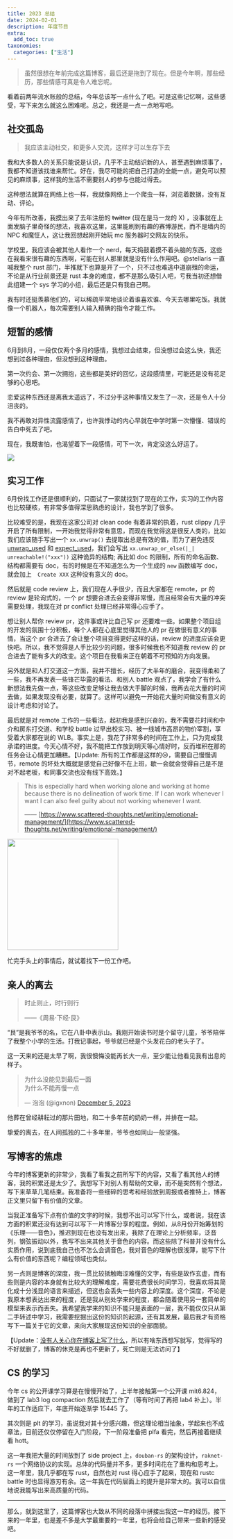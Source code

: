 ```yaml
---
title: 2023 总结
date: 2024-02-01
description: 年度节目
extra:
  add_toc: true
taxonomies:
  categories: ["生活"]
---
```


> 虽然很想在年前完成这篇博客，最后还是拖到了现在。但是今年啊，那些经历，那些情感可真是令人难忘呢。

看着前两年流水账般的总结，今年总该写一点什么了吧。可是这些记忆啊，这些感受，写下来怎么就这么困难呢。总之，我还是一点一点地写吧。

## 社交孤岛

> 我应该主动社交，和更多人交流，这样才可以生存下去

我和大多数人的关系只能说是认识，几乎不主动结识新的人，甚至遇到麻烦事了，我都不知道该找谁来帮忙。好在，我尽可能的把自己打造的全能一点，避免可以预见的麻烦事，这样我的生活不需要别人的参与也能过得去。

这种想法就算在网络上也一样，我就像网络上一个爬虫一样，浏览着数据，没有互动、评论。

今年有所改善，我摸出来了去年注册的 ~~twitter~~ (现在是马一龙的 X) ，没事就在上面发脑子里奇怪的想法，我喜欢这里，这里能刷到有趣的赛博游民，而不是墙内的 NPC 和魔怔人，这让我回想起刚开始玩 mc 服务器时交网友的快乐。

学校里，我应该会被其他人看作一个 nerd，每天捣鼓着摸不着头脑的东西，这些在我看来很有趣的东西啊，可能在别人那里就是没有什么作用吧。@stellaris 一直喊我整个 rust 部门，半推就下也算是开了一个，只不过也难逃中道崩殂的命运，不论是从行业前景还是 rust 本身的难度，都不是那么吸引人吧，亏我当初还想借此组建一个 sys 学习的小组，最后还是只有我自己啊。

我有时还挺羡慕他们的，可以稀疏平常地谈论着谁喜欢谁、今天去哪里吃饭。我就像一个机器人，每次需要别人输入精确的指令才能工作。

## 短暂的感情

6月到8月，一段仅仅两个多月的感情，我想过会结束，但没想过会这么快，我还想到过各种理由，但没想到这种理由。

第一次约会、第一次拥抱，这些都是美好的回忆，这段感情里，可能还是没有花足够的心思吧。

恋爱这种东西还是离我太遥远了，不过分手这种事情又发生了一次，还是令人十分沮丧的。

我不再敢对异性流露感情了，也许我悸动的内心早就在中学时第一次懵懂、错误的告白中死去了吧。

现在，我既害怕，也渴望着下一段感情，可下一次，肯定没这么好运了。

![](sad.png)

## 实习工作

6月份找工作还是很顺利的，只面试了一家就找到了现在的工作，实习的工作内容也比较硬核，有非常多值得深思熟虑的设计，我也学到了很多。

比较难受的是，我现在这家公司对 clean code 有着非常的执着，rust clippy 几乎开启了所有限制，一开始我觉得非常有意思，而现在我觉得这是很反人类的，比如我们应该随手写出一个 `xx.unwrap()` 去提取出总是有效的值，而为了避免违反 [unwrap_used](https://rust-lang.github.io/rust-clippy/master/index.html#/unwrap_used) 和 [expect_used](https://rust-lang.github.io/rust-clippy/master/index.html#/expect_used)，我们会写出 `xx.unwrap_or_else(|_| unreachable!("xxx"))` 这种诡异的结构; 再比如 doc 的限制，所有的命名函数、结构都需要有 doc，有的时候是在不知道怎么为一个生成的 `new` 函数编写 doc，就会加上　`Create XXX` 这种没有意义的 doc。

然后就是 code review 上，我们现在人手很少，而且大家都在 remote，pr 的 review 是轮询式的，一个 pr 想要合进去会变得非常慢，而且经常会有大量的冲突需要处理，我现在对 pr conflict 处理已经非常得心应手了。

想让别人帮你 review pr，这件事或许比自己写 pr 还要难一些。如果整个项目组的开发的氛围十分积极，每个人都在心底里觉得其他人的 pr 在做很有意义的事情，当这个 pr 合进去了会让整个项目变得更好这样的话，review 的进度应该会更快吧。所以，我不觉得是人手比较少的问题，很多时候我也不知道我 review 的 pr 合进去了能有多大的改变。这个项目在我看来正在朝着不可预知的方向发展。

另外就是和人打交道这一方面，我并不擅长，经历了大半年的磨合，我变得柔和了一些，我不再发表一些锋芒毕露的看法、和别人 battle 观点了，我学会了有什么新想法我先做一点，等这些改变足够让我去做大手脚的时候，我再去花大量的时间去做，如果发现没有必要，就算了。这样可以避免一开始花大量时间做没有意义的设计考虑和讨论了。

最后就是对 remote 工作的一些看法，起初我是感到兴奋的，我不需要花时间和中介和房东打交道、和学校 battle 过早出校实习、被一线城市高昂的物价宰割，享受着大家都在说的 WLB。事实上是，我花了非常多的时间在工作上，只为完成我承诺的进度。今天心情不好，我不能把工作放到明天等心情好时，反而堆积在那的任务会让心情更加糟糕。【Update: 所有的工作都是这样的😢，需要自己慢慢调节，remote 的坏处大概就是感觉自己好像不在上班，歇一会就会觉得自己是不是对不起老板，和同事交流也没有线下高效。】

> This is especially hard when working alone and working at home because there is no delineation of work time. If I can work whenever I want I can also feel guilty about not working whenever I want.
>
> —— [https://www.scattered-thoughts.net/writing/emotional-management/](https://www.scattered-thoughts.net/writing/emotional-management/)

<img src="chat.png" width=256 />

忙完手头上的事情后，就试着找下一份工作吧。

## 亲人的离去

> 时止则止，时行则行
>
> ——《周易·下经·艮》

“艮”是我爷爷的名，它在八卦中表示山。我刚开始读书时是个留守儿童，爷爷陪伴了我整个小学的生活。打我记事起，爷爷就已经是个头发花白的老头子了。

这一天来的还是太早了啊，我很懊悔没能再长大一点，至少能让他看见我有出息的样子。

<blockquote class="twitter-tweet"><p lang="zh" dir="ltr">为什么没能见到最后一面<br>为什么不能再慢一点</p>&mdash; 泡泡 (@igxnon) <a href="https://twitter.com/igxnon/status/1731995045568610587?ref_src=twsrc%5Etfw">December 5, 2023</a></blockquote> <script async src="https://platform.twitter.com/widgets.js" charset="utf-8"></script>

他葬在曾经耕耘过的那片田地，和二十多年前的奶奶一样，并排在一起。

挚爱的离去，在人间孤独的二十多年里，爷爷也如同山一般坚强。

## 写博客的焦虑

今年的博客更新的非常少，我看了看我之前所写下的内容，又看了看其他人的博客，我的积累还是太少了。我想写下对别人有帮助的文章，而不是突然有个想法，写下来草草几笔结束。我准备将一些细碎的思考和经验放到周报或者推特上，博客正文里只留下有价值的文章。

当我正准备写下点有价值的文字的时候，我想不出可以写下什么，或者说，我在该方面的积累还没有达到可以写下一片博客分享的程度。例如，从8月份开始筹划的《乐理——音色》，推迟到现在也没有发出来，我除了在理论上分析频率，泛音列，钢弦振动以外，我写不出来其他关于音色的内容。而这些除了科普并没有什么实质作用，说到底我自己也不怎么会调音色，我对音色的理解也很浅薄，能写下什么有价值的东西呢？编程领域也类似。

另一点则是博客的深度，我一贯比较抵触晦涩难懂的文字，有些是故作玄虚，而有些则是内容的本身就有比较大的理解难度，需要花费很长时间学习，我喜欢将其简化成十分浅显的语言来描述，但这也会丢失一些内容上的深度。这个深度，不论是我原本想表达出来的程度，还是我从别处学来的程度，都会随着使用另一套简单的模型来表示而丢失。我希望我学来的知识不能只是表面的一层，我不能仅仅只从第二手转述中学习，我需要挖掘出这份的知识的起源，还有其发展，最后我才有资格写下一篇关于它的文章，来向大家展现这份知识的全部面貌。

【Update：[没有人关心你在博客上写了什么](https://www.alexmolas.com/2023/07/15/nobody-cares-about-your-blog.html)，所以有啥东西想写就写，觉得写的不好就删了，博客的休克是再也不更新了，死亡则是无法访问了】

## CS 的学习

今年 cs 的公开课学习算是在慢慢开始了，上半年接触第一个公开课 mit6.824，做到了 lab3 log compaction 然后就去工作了（等有时间了再把 lab4 补上）。半年的工作适应下，年底开始逐渐学 15445 了。

其次则是 plt 的学习，虽说我对其十分感兴趣，但这理论相当抽象，学起来也不成章法，目前还仅仅停留在入门阶段，下一阶段准备把 plfa 看完，然后再接着继续看 hott。

这一年我把大量的时间放到了 side project 上，`douban-rs` 的架构设计，`raknet-rs` 一个网络协议的实现。总体的代码量并不多，更多时间花在了重构和思考上。这一年里，我几乎都在写 rust，自然也对 rust 得心应手了起来，现在和 rustc battle 时也显得游刃有余。这一年我在代码层面上的提升是非常大的。我可以自信地说我能写出来高质量的代码。

---

那么，就到这里了，这篇博客也大致从不同的段落中拼接出我这一年的经历。接下来的一年里，也是差不多是大学最重要的一年里，也将会给自己带来一些新的感受吧。